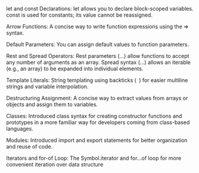 let and const Declarations:
let allows you to declare block-scoped variables.
const is used for constants; its value cannot be reassigned.

Arrow Functions:
A concise way to write function expressions using the => syntax.

Default Parameters:
You can assign default values to function parameters.

Rest and Spread Operators:
Rest parameters (...) allow functions to accept any number of arguments as an array.
Spread syntax (...) allows an iterable (e.g., an array) to be expanded into individual elements.

Template Literals:
String templating using backticks (` `) for easier multiline strings and variable interpolation.

Destructuring Assignment:
A concise way to extract values from arrays or objects and assign them to variables.

Classes:
Introduced class syntax for creating constructor functions and prototypes in a more familiar way for developers coming from class-based languages.

Modules:
Introduced import and export statements for better organization and reuse of code.

Iterators and for-of Loop:
The Symbol.iterator and for...of loop for more convenient iteration over data structure
